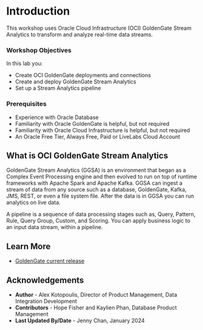 # Introduction

This workshop uses Oracle Cloud Infrastructure (OCI) GoldenGate Stream Analytics to transform and analyze real-time data streams.

### Workshop Objectives

In this lab you:

* Create OCI GoldenGate deployments and connections
* Create and deploy GoldenGate Stream Analytics
* Set up a Stream Analytics pipeline

### Prerequisites

* Experience with Oracle Database
* Familiarity with Oracle GoldenGate is helpful, but not required
* Familiarity with Oracle Cloud Infrastructure is helpful, but not required
* An Oracle Free Tier, Always Free, Paid or LiveLabs Cloud Account

## What is OCI GoldenGate Stream Analytics

GoldenGate Stream Analytics (GGSA) is an environment that began as a Complex Event Processing engine and then evolved to run on top of runtime frameworks with Apache Spark and Apache Kafka. GGSA can ingest a stream of data from any source such as a database, GoldenGate, Kafka, JMS, REST, or even a file system file. After the data is in GGSA you can run analytics on live data.

A pipeline is a sequence of data processing stages such as, Query, Pattern, Rule, Query Group, Custom, and Scoring. You can apply business logic to an input data stream, within a pipeline.

## Learn More

* [GoldenGate current release](https://www.oracle.com/middleware/technologies)


## Acknowledgements

* **Author** - Alex Kotopoulis, Director of Product Management, Data Integration Development
* **Contributors** - Hope Fisher and Kaylien Phan, Database Product Management
* **Last Updated By/Date** - Jenny Chan, January 2024


